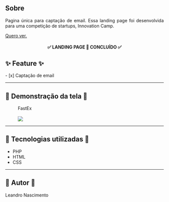 <h2>Sobre</h2>

<p align="justify">Pagina única para captação de email. Essa landing page foi desenvolvida para uma competição de startups, Innovation Camp.</p>

<p><a href="http://bit.ly/fastex_landing" target="_blank">Quero ver.</a></p>
	
<h4 align="center"> 
	✅ LANDING PAGE  🚀  CONCLUÍDO ✅
</h4>


<h2>✨ Feature ✨</h2>
<p>
- [x] Captação de email<br>
</p>


---

<h2> 📱 Demonstração  da tela 📱</h2>

<figure>
    <figcaption>FastEx</figcaption>
    <br>
    <img src="img/mochup.gif">
</figure>

---

<h2> 🔨 Tecnologias utilizadas 🔨</h2>
<ul>
    <li>PHP</li>
    <li>HTML</li>
    <li>CSS</li>
</ul>

---

<h2>👷  Autor 👷 </h2>
<p>Leandro Nascimento<p>
